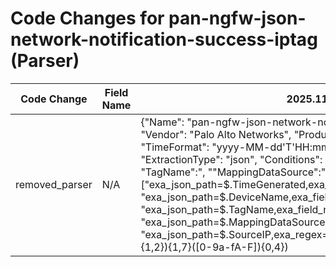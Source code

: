 # Code Changes for pan-ngfw-json-network-notification-success-iptag (Parser)

| Code Change | Field Name | 2025.11.1 | 2025.12.1 |
|-------------|------------|-----------|------------|
| removed_parser | N/A | {"Name": "pan-ngfw-json-network-notification-success-iptag", "Vendor": "Palo Alto Networks", "Product": "GlobalProtect", "TimeFormat": "yyyy-MM-dd'T'HH:mm:ss.SSSSSSZ", "ExtractionType": "json", "Conditions": ["LogType\":\"IPTAG", "TagName\":", "\"MappingDataSource\":", "\"SourceIP\":"], "Fields": ["exa_json_path=$.TimeGenerated,exa_field_name=time", "exa_json_path=$.DeviceName,exa_field_name=host", "exa_json_path=$.TagName,exa_field_name=tag", "exa_json_path=$.MappingDataSource,exa_field_name=additional_info", "exa_json_path=$.SourceIP,exa_regex=({src_ip}((([0-9a-fA-F.]{0,4}):{1,2}){1,7}([0-9a-fA-F]){0,4})|(((25[0-5]|(2[0-4]|1\d|[0-9]|)\d)\.?\b){4}))(:({src_port}\d+))?"], "ParserVersion": "v1.0.0"} | N/A |